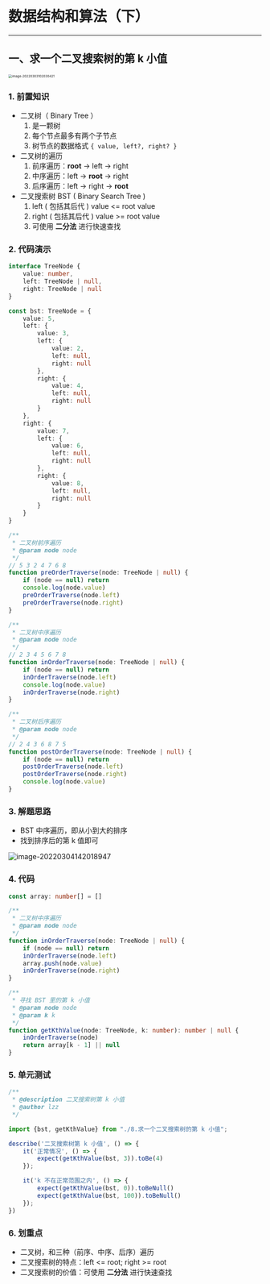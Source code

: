 # 数据结构和算法（下）

------



## 一、求一个二叉搜索树的第 k 小值

<img src="https://burt-markdown.oss-cn-shenzhen.aliyuncs.com/markdown/image-20220303102030421.png" alt="image-20220303102030421" style="zoom:45%;" />

### 1. 前置知识

+ 二叉树（ Binary Tree ）
  1. 是一颗树
  2. 每个节点最多有两个子节点
  3. 树节点的数据格式 `{ value, left?, right? }`
+ 二叉树的遍历
  1. 前序遍历：**root** -> left -> right
  2. 中序遍历：left -> **root** -> right
  3. 后序遍历：left -> right -> **root**
+ 二叉搜索树 BST ( Binary Search Tree )
  1. left ( 包括其后代 ) value <= root value
  2. right ( 包括其后代 ) value >= root value
  3. 可使用 **二分法** 进行快速查找

### 2. 代码演示

```typescript
interface TreeNode {
    value: number,
    left: TreeNode | null,
    right: TreeNode | null
}

const bst: TreeNode = {
    value: 5,
    left: {
        value: 3,
        left: {
            value: 2,
            left: null,
            right: null
        },
        right: {
            value: 4,
            left: null,
            right: null
        }
    },
    right: {
        value: 7,
        left: {
            value: 6,
            left: null,
            right: null
        },
        right: {
            value: 8,
            left: null,
            right: null
        }
    }
}

/**
 * 二叉树前序遍历
 * @param node node
 */
// 5 3 2 4 7 6 8
function preOrderTraverse(node: TreeNode | null) {
    if (node == null) return
    console.log(node.value)
    preOrderTraverse(node.left)
    preOrderTraverse(node.right)
}

/**
 * 二叉树中序遍历
 * @param node node
 */
// 2 3 4 5 6 7 8
function inOrderTraverse(node: TreeNode | null) {
    if (node == null) return
    inOrderTraverse(node.left)
    console.log(node.value)
    inOrderTraverse(node.right)
}

/**
 * 二叉树后序遍历
 * @param node node
 */
// 2 4 3 6 8 7 5
function postOrderTraverse(node: TreeNode | null) {
    if (node == null) return
    postOrderTraverse(node.left)
    postOrderTraverse(node.right)
  	console.log(node.value)
}
```

### 3. 解题思路

+ BST 中序遍历，即从小到大的排序
+ 找到排序后的第 k 值即可

![image-20220304142018947](https://burt-markdown.oss-cn-shenzhen.aliyuncs.com/markdown/image-20220304142018947.png)

### 4. 代码

```typescript
const array: number[] = []

/**
 * 二叉树中序遍历
 * @param node node
 */
function inOrderTraverse(node: TreeNode | null) {
    if (node == null) return
    inOrderTraverse(node.left)
    array.push(node.value)
    inOrderTraverse(node.right)
}

/**
 * 寻找 BST 里的第 k 小值
 * @param node node
 * @param k k
 */
function getKthValue(node: TreeNode, k: number): number | null {
    inOrderTraverse(node)
    return array[k - 1] || null
}
```

### 5. 单元测试

```typescript
/**
 * @description 二叉搜索树第 k 小值
 * @author lzz
 */

import {bst, getKthValue} from "./8.求一个二叉搜索树的第 k 小值";

describe('二叉搜索树第 k 小值', () => {
    it('正常情况', () => {
        expect(getKthValue(bst, 3)).toBe(4)
    });

    it('k 不在正常范围之内', () => {
        expect(getKthValue(bst, 0)).toBeNull()
      	expect(getKthValue(bst, 100)).toBeNull()
    });
})
```

### 6. 划重点

+ 二叉树，和三种（前序、中序、后序）遍历
+ 二叉搜索树的特点：left <= root; right >= root
+ 二叉搜索树的价值：可使用 **二分法** 进行快速查找
